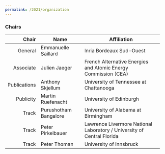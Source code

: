 ```yaml
---
permalink: /2021/organization
---
```


### Chairs

| Chair         | Name                  | Affiliation                                                            |
| ------------: | --------------------- | ---------------------------------------------------------------------- |
| General       | Emmanuelle Saillard   | Inria Bordeaux Sud-Ouest                                               |
| Associate     | Julien Jaeger         | French Alternative Energies and Atomic Energy Commission (CEA)         |
| Publications  | Anthony Skjellum      | University of Tennessee at Chattanooga                                 |
| Publicity     | Martin Ruefenacht     | University of Edinburgh                                                |
| Track         | Purushotham Bangalore | University of Alabama at Birmingham                                    |
| Track         | Peter Pirkelbauer     | Lawrence Livermore National Laboratory / University of Central Florida |
| Track         | Peter Thoman          | University of Innsbruck                                               |

<!--
### Program Committee Members

| Name                    | Affiliation                                     |
| ----------------------: | ----------------------------------------------- |
| Hadia Ahmed             |  Lawrence Berkeley National Laboratory (LBL)    |
| Ritu Arora              |  Texas Advanced Computing Center (TACC)         |
| Protonu Basu            |  Facebook                                       |
| Ira Baxter              |  Semantic Design                                |
| Elisabeth Brunet        |  Telecom Sud Paris                              |
| Patrick Carribault      |  CEA                                            |
| Thomas Fahringer        |  University of Innsbruck                        |
| Chunhua Liao            |  Lawrence Livermore National Laboratory (LLNL)  |
| Reed Milewicz           |  Sandia National Laboratories (SNL)             |
| Christina Peterson      |  University of Central Florida                  |
| Amalee Wilson           |  Stanford University                            |
| Sara Royuela            |  Barcelona Supercomputing Center (BSC)          |
| Benson Muite            |  Kichakato Kizito                               |
| Joachim Protze          |  RWTH Aachen University                         |
| Markus Schordan         |  Lawrence Livermore National Laboratory (LLNL)  |
| Prema Soundararajan     |  University of Alabama at Birmingham            |
| Aravind Sukumaran Rajam |  Washington State University                    |

-->
